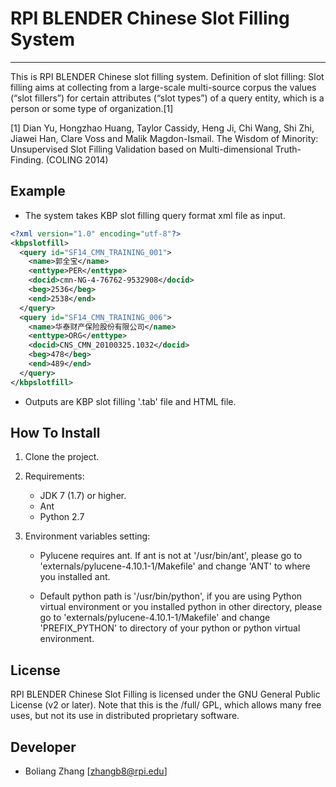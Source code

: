 # RPI BLENDER Chinese Slot Filling System
---------------------------

This is RPI BLENDER Chinese slot filling system. Definition of slot filling: Slot filling aims at collecting from a large-scale multi-source corpus the values (“slot fillers”) for certain attributes (“slot types”) of a query entity, which is a person or some type of organization.[1]

[1] Dian Yu, Hongzhao Huang, Taylor Cassidy, Heng Ji, Chi Wang, Shi Zhi, Jiawei Han, Clare Voss and Malik Magdon-Ismail. The Wisdom of Minority: Unsupervised Slot Filling Validation based on Multi-dimensional Truth-Finding. (COLING 2014)

## Example
* The system takes KBP slot filling query format xml file as input.
```xml
<?xml version="1.0" encoding="utf-8"?>
<kbpslotfill>
  <query id="SF14_CMN_TRAINING_001">
    <name>郭全宝</name>
    <enttype>PER</enttype>
    <docid>cmn-NG-4-76762-9532908</docid>
    <beg>2536</beg>
    <end>2538</end>
  </query>
  <query id="SF14_CMN_TRAINING_006">
    <name>华泰财产保险股份有限公司</name>
    <enttype>ORG</enttype>
    <docid>CNS_CMN_20100325.1032</docid>
    <beg>478</beg>
    <end>489</end>
  </query>
</kbpslotfill>
```
* Outputs are KBP slot filling '.tab' file and HTML file.

## How To Install
1. Clone the project.

2. Requirements:  

   * JDK 7 (1.7) or higher.  
   * Ant  
   * Python 2.7

3. Environment variables setting:  

	* Pylucene requires ant. If ant is not at '/usr/bin/ant', please go to 'externals/pylucene-4.10.1-1/Makefile' and change 'ANT' to where you installed ant.  

	* Default python path is '/usr/bin/python', if you are using Python virtual environment or you installed python in other directory, please go to 'externals/pylucene-4.10.1-1/Makefile' and change 'PREFIX_PYTHON' to directory of your python or python virtual environment.




## License

RPI BLENDER Chinese Slot Filling is licensed under the GNU General Public License (v2 or later). Note that this is the /full/ GPL, which allows many free uses, but not its use in distributed proprietary software.

## Developer
   * Boliang Zhang [zhangb8@rpi.edu]